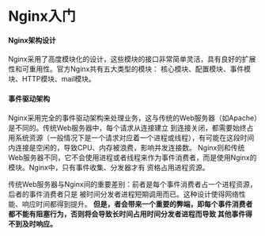 # Nginx入门

#### Nginx架构设计

Nginx采用了高度模块化的设计，这些模块的接口非常简单灵活，具有良好的扩展性和可重用性。官方Nginx共有五大类型的模块：
核心模块、配置模块、事件模块、HTTP模块、mail模块。

#### 事件驱动架构

Nginx采用完全的事件驱动架构来处理业务，这与传统的Web服务器（如Apache）是不同的。传统Web服务器中，每个请求从连接建立
到连接关闭，都需要始终占用系统资源（一般情况下是一个请求对应着一个进程或线程），有可能在这段时间内连接是空闲的，导致CPU、内存被浪费，影响并发连接数。
Nginx则和传统Web服务器不同，它不会使用进程或者线程来作为事件消费者，而是使用Nginx的模块。Nginx中，只有事件收集、分发器才有
资格占用进程资源。

传统Web服务器与Nginx间的重要差别：前者是每个事件消费者占一个进程资源，后者的事件消费者只是
被时间分发者进程短期调用而已。这种设计使得网络性能、响应时间都得到提升。
**但是，者会带来一个重要的弊端，即每个事件消费者都不能有阻塞行为，否则将会导致长时间占用时间分发者进程而导致
其他事件得不到及时响应。**
